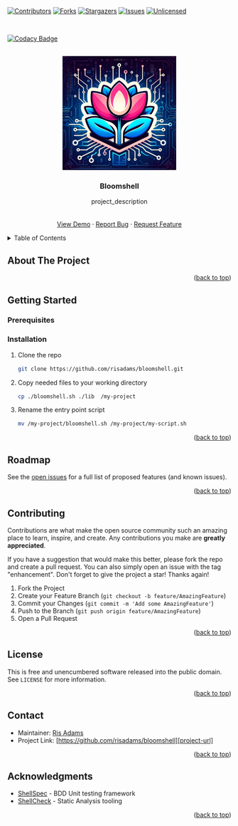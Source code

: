 <a name="readme-top"></a>

<!-- PROJECT SHIELDS -->
[![Contributors][contributors-shield]][contributors-url]
[![Forks][forks-shield]][forks-url]
[![Stargazers][stars-shield]][stars-url]
[![Issues][issues-shield]][issues-url]
[![Unlicensed][license-shield]][license-url]

<br />

[![Codacy Badge](https://app.codacy.com/project/badge/Grade/d83195fc2dff42a3b71c792d4fa044c4)](https://app.codacy.com/gh/risadams/bloomshell/dashboard)

<!-- PROJECT LOGO -->
<br />
<div align="center">
  <a href="[def]">
    <img src="assets/images/bloomshell_logo.png" alt="Logo" width="256" height="256">
  </a>

<h3 align="center">Bloomshell</h3>

  <p align="center">
    project_description
    <br />
    <!-- <a href="[def]"><strong>Explore the docs »</strong></a> -->
    <br />
    <br />
    <a href="[def]">View Demo</a>
    ·
    <a href="https://github.com/risadams/bloomshell/issues">Report Bug</a>
    ·
    <a href="https://github.com/risadams/bloomshell/issues">Request Feature</a>
  </p>
</div>

<!-- TABLE OF CONTENTS -->
<details>
  <summary>Table of Contents</summary>
  <ol>
    <li>
      <a href="#about-the-project">About The Project</a>
    </li>
    <li>
      <a href="#getting-started">Getting Started</a>
      <ul>
        <li><a href="#prerequisites">Prerequisites</a></li>
        <li><a href="#installation">Installation</a></li>
      </ul>
    </li>
    <li><a href="#roadmap">Roadmap</a></li>
    <li><a href="#contributing">Contributing</a></li>
    <li><a href="#license">License</a></li>
    <li><a href="#contact">Contact</a></li>
    <li><a href="#acknowledgments">Acknowledgments</a></li>
  </ol>
</details>

<!-- ABOUT THE PROJECT -->
## About The Project

<p align="right">(<a href="#readme-top">back to top</a>)</p>

<!-- GETTING STARTED -->
## Getting Started

### Prerequisites

### Installation

1. Clone the repo

   ```sh
   git clone https://github.com/risadams/bloomshell.git
   ```

2. Copy needed files to your working directory

   ```sh
   cp ./bloomshell.sh ./lib  /my-project
   ```

3. Rename the entry point script

   ```sh
   mv /my-project/bloomshell.sh /my-project/my-script.sh
   ```

<p align="right">(<a href="#readme-top">back to top</a>)</p>

<!-- ROADMAP -->
## Roadmap

See the [open issues](https://github.com/risadams/bloomshell/issues) for a full list of proposed features (and known issues).

<p align="right">(<a href="#readme-top">back to top</a>)</p>

<!-- CONTRIBUTING -->
## Contributing

Contributions are what make the open source community such an amazing place to learn, inspire, and create. Any contributions you make are **greatly appreciated**.

If you have a suggestion that would make this better, please fork the repo and create a pull request. You can also simply open an issue with the tag "enhancement".
Don't forget to give the project a star! Thanks again!

1. Fork the Project
2. Create your Feature Branch (`git checkout -b feature/AmazingFeature`)
3. Commit your Changes (`git commit -m 'Add some AmazingFeature'`)
4. Push to the Branch (`git push origin feature/AmazingFeature`)
5. Open a Pull Request

<p align="right">(<a href="#readme-top">back to top</a>)</p>

<!-- LICENSE -->
## License

This is free and unencumbered software released into the public domain. See `LICENSE` for more information.

<p align="right">(<a href="#readme-top">back to top</a>)</p>

<!-- CONTACT -->
## Contact

- Maintainer: [Ris Adams][maintainer-profile]
- Project Link: [https://github.com/risadams/bloomshell][project-url]

<p align="right">(<a href="#readme-top">back to top</a>)</p>

<!-- ACKNOWLEDGMENTS -->
## Acknowledgments

- [ShellSpec](https://github.com/shellspec/shellspec) - BDD Unit testing framework
- [ShellCheck](https://github.com/koalaman/shellcheck) - Static Analysis tooling

<p align="right">(<a href="#readme-top">back to top</a>)</p>

<!-- MARKDOWN LINKS & IMAGES -->
[contributors-shield]: https://img.shields.io/github/contributors/risadams/bloomshell.svg?style=for-the-badge
[contributors-url]: https://github.com/risadams/bloomshell/graphs/contributors
[forks-shield]: https://img.shields.io/github/forks/risadams/bloomshell.svg?style=for-the-badge
[forks-url]: https://github.com/risadams/bloomshell/network/members
[stars-shield]: https://img.shields.io/github/stars/risadams/bloomshell.svg?style=for-the-badge
[stars-url]: https://github.com/risadams/bloomshell/stargazers
[issues-shield]: https://img.shields.io/github/issues/risadams/bloomshell.svg?style=for-the-badge
[issues-url]: https://github.com/risadams/bloomshell/issues
[license-shield]: https://img.shields.io/github/license/risadams/bloomshell.svg?style=for-the-badge
[license-url]: https://github.com/risadams/bloomshell/blob/master/LICENSE
[project-url]: https://github.com/risadams/bloomshell
[maintainer-profile]: https://github.com/risadams
